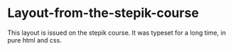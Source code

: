 # Layout-from-the-stepik-course
This layout is issued on the stepik course. It was typeset for a long time, in pure html and css.
